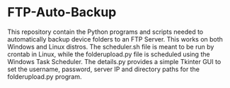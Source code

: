 # FTP-Auto-Backup

This repository contain the Python programs and scripts needed to automatically backup device folders to an FTP Server. This works on both Windows and Linux distros. The scheduler.sh file is meant to be run by crontab in Linux, while the folderupload.py file is scheduled using the Windows Task Scheduler. The details.py provides a simple Tkinter GUI to set the username, password, server IP and directory paths for the folderupload.py program. 
